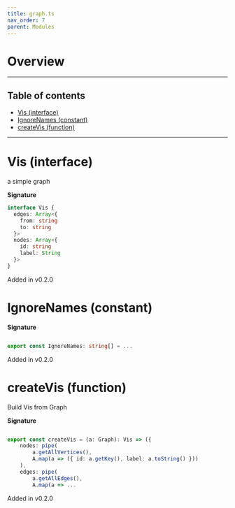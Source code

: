 ```yaml
---
title: graph.ts
nav_order: 7
parent: Modules
---
```


# Overview

---

<h2 class="text-delta">Table of contents</h2>

- [Vis (interface)](#vis-interface)
- [IgnoreNames (constant)](#ignorenames-constant)
- [createVis (function)](#createvis-function)

---

# Vis (interface)

a simple graph

**Signature**

```ts
interface Vis {
  edges: Array<{
    from: string
    to: string
  }>
  nodes: Array<{
    id: string
    label: String
  }>
}
```

Added in v0.2.0

# IgnoreNames (constant)

**Signature**

```ts

export const IgnoreNames: string[] = ...

```

Added in v0.2.0

# createVis (function)

Build Vis from Graph

**Signature**

```ts

export const createVis = (a: Graph): Vis => ({
    nodes: pipe(
        a.getAllVertices(),
        A.map(a => ({ id: a.getKey(), label: a.toString() }))
    ),
    edges: pipe(
        a.getAllEdges(),
        A.map(a => ...

```

Added in v0.2.0
